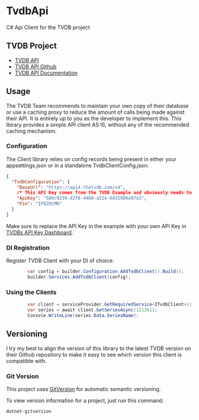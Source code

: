 # TvdbApi

C# Api Client for the TVDB project

## TVDB Project

- [TVDB API](https://thetvdb.com)
- [TVDB API Github](https://github.com/thetvdb/v4-api)
- [TVDB API Documentation](https://thetvdb.github.io/v4-api)

## Usage

The TVDB Team recommends to maintain your own copy of their database or use a caching proxy to reduce the amount of calls being made against their API.
It is entirely up to you as the developer to implement this. This lbirary provides a simple API client AS IS, without any of the recommended caching mechanism.

### Configuration

The Client library relies on config records being present in either your appsettings.json or in a standalone TvdbClientConfig.json:

```json
{
  "TvdbConfiguration": {
    "BaseUrl": "https://api4.thetvdb.com/v4",
    /* This API Key comes from the TVDB Example and obviously needs to be replaced in production */
    "ApiKey": "580c9239-d2f8-4460-a22e-6831900a97a3",
    "Pin": "IPQZOCMN"
  }
}
```

Make sure to replace the API Key in the example with your own API Key in [TVDBs API Key Dashboard](https://www.thetvdb.com/dashboard/account/apikey).

### DI Registration

Register TVDB Client with your DI of choice:

```csharp
        var config = builder.Configuration.AddTvdbClient().Build();
        builder.Services.AddTvdbClient(config);
```

### Using the Clients

```csharp
        var client = serviceProvider.GetRequiredService<ITvdbClient>();
        var series = await client.GetSeriesAsync(121361);
        Console.WriteLine(series.Data.SeriesName);
```

## Versioning

I try my best to align the version of this library to the latest TVDB version on their Github repository to make it easy to see which version this client is compatible with.

### Git Version

This project uses [GitVersion](https://gitversion.net/docs/usage) for automatic semantic versioning.

To view version information for a project, just run this command:

``` bash
dotnet-gitversion
```
